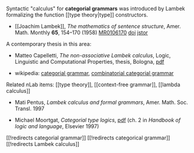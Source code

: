 
Syntactic "calculus" for __categorial grammars__ was introduced by Lambek formalizing the function [[type theory|type]] constructors.

* [[Joachim Lambek]], _The mathematics of sentence structure_, Amer. Math. Monthly __65__, 154&#8211;170 (1958) [MR0106170](http://www.ams.org/mathscinet-getitem?mr=106170) [doi](http://dx.doi.org/10.2307/2310058) [jstor](http://www.jstor.org/stable/2310058)

A contemporary thesis in this area:

* Matteo Capelletti, _The non-associative Lambek calculus_, Logic, Linguistic and Computational Properties, thesis, Bologna, [pdf](http://amsdottorato.cib.unibo.it/321/1/TesiBo.pdf)

* wikipedia: [categorial grammar](http://en.wikipedia.org/wiki/Categorial_grammar), [combinatorial categorial grammar](http://en.wikipedia.org/wiki/Combinatory_categorial_grammar)

Related $n$Lab items: [[type theory]], [[context-free grammar]], [[lambda calculus]]

* Mati Pentus, _Lambek calculus and formal grammars_, Amer. Math. Soc. Transl. 1997

* Michael Moortgat, _Categorial type logics_, [pdf](http://www.let.uu.nl/~Michael.Moortgat/personal/Courses/CG08/Docs/lola-ch2.pdf) (ch. 2 in _Handbook of logic and language_, Elsevier 1997)


[[!redirects categorial grammar]]
[[!redirects categorical grammar]]
[[!redirects Lambek calculus]]

